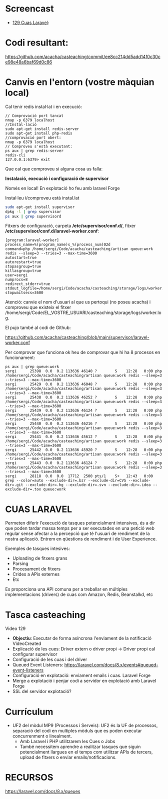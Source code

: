 # Screencast

- [129 Cuas Laravel]():

# Codi resultant:

https://github.com/acacha/casteaching/commit/ee8cc214dd5add14f0c30ce98e48a6baf69d0c86

# Canvis en l'entorn (vostre màquian local)

Cal tenir redis instal·lat i en execució:

```
// Comprovació port tancat
nmap -p 6379 localhost 
//Instal·lació
sudo apt-get install redis-server
sudo apt-get install php-redis
//comprovació port obert:
nmap -p 6379 localhost 
// Comproveu s'està executant:
ps aux | grep redis-server
redis-cli
127.0.0.1:6379> exit
```

Que cal que comproveu si alguna cosa us falla:

**Instalació, execució  i configuració de supervisor**

Només en local! En explotació ho feu amb laravel Forge

Instal·leu i/comproveu està instal.lat

```bash
sudo apt-get install supervisor
dpkg -l | grep supervisor
ps aux | grep supervisord
```

Fitxers de configuració, carpeta **/etc/supervisor/conf.d/**, fitxer **/etc/supervisor/conf.d/laravel-worker.conf**:

```
[program:laravel-worker]
process_name=%(program_name)s_%(process_num)02d
command=php /home/sergi/Code/acacha/casteaching/artisan queue:work redis --sleep=3 --tries=3 --max-time=3600
autostart=true
autorestart=true
stopasgroup=true
killasgroup=true
user=sergi
numprocs=8
redirect_stderr=true
stdout_logfile=/home/sergi/Code/acacha/casteaching/storage/logs/worker.log
stopwaitsecs=3600
```

Atenció: canvie el nom d'usuari al que us pertoqui (no poseu acacha) i comproveu que existeix el fitxer /home/sergi/Code/EL_VOSTRE_USUARI/casteaching/storage/logs/worker.log.

El pujo també al codi de Github:

https://github.com/acacha/casteaching/blob/main/supervisor/laravel-worker.conf

Per comprovar que funciona ok heu de comprovar que hi ha 8 procesos en funcionament:

```
ps aux | grep queue:work 
sergi      25398  0.0  0.2 113636 46140 ?        S    12:28   0:00 php /home/sergi/Code/acacha/casteaching/artisan queue:work redis --sleep=3 --tries=3 --max-time=3600
sergi      25429  0.0  0.2 113636 46048 ?        S    12:28   0:00 php /home/sergi/Code/acacha/casteaching/artisan queue:work redis --sleep=3 --tries=3 --max-time=3600
sergi      25438  0.0  0.2 113636 46252 ?        S    12:28   0:00 php /home/sergi/Code/acacha/casteaching/artisan queue:work redis --sleep=3 --tries=3 --max-time=3600
sergi      25439  0.0  0.2 113636 46124 ?        S    12:28   0:00 php /home/sergi/Code/acacha/casteaching/artisan queue:work redis --sleep=3 --tries=3 --max-time=3600
sergi      25440  0.0  0.2 113636 46216 ?        S    12:28   0:00 php /home/sergi/Code/acacha/casteaching/artisan queue:work redis --sleep=3 --tries=3 --max-time=3600
sergi      25441  0.0  0.2 113636 45612 ?        S    12:28   0:00 php /home/sergi/Code/acacha/casteaching/artisan queue:work redis --sleep=3 --tries=3 --max-time=3600
sergi      25442  0.0  0.2 113636 45920 ?        S    12:28   0:00 php /home/sergi/Code/acacha/casteaching/artisan queue:work redis --sleep=3 --tries=3 --max-time=3600
sergi      25443  0.0  0.2 113636 46124 ?        S    12:28   0:00 php /home/sergi/Code/acacha/casteaching/artisan queue:work redis --sleep=3 --tries=3 --max-time=3600
sergi      28118  0.0  0.0  17712  2500 pts/1    S+   12:43   0:00 grep --color=auto --exclude-dir=.bzr --exclude-dir=CVS --exclude-dir=.git --exclude-dir=.hg --exclude-dir=.svn --exclude-dir=.idea --exclude-dir=.tox queue:work
```


# CUAS LARAVEL

Permeten diferir l'execució de tasques potencialment intensives, és a dir que poden tardar massa temps per a ser executades en una petició web regular sense afectar a la 
percepció que té l'usuari de rendiment de la nostra aplicació. Entrem en qüestions de rendiment i de User Experience.

Exemples de tasques intesives:
- Uploading de fitxers grans
- Parsing
- Procesament de fitxers
- Crides a APis externes
- Etc

Es proporciona una API comuna per a treballar en múltiples implementacions (drivers) de cuas com Amazon, Redis, Beanstalkd, etc

# Tasca casteaching

Video 129
- **Objectiu**: Executar de forma asíncrona l'enviament de la notificació VideoCreated
- Explicació de les cues: Driver extern o driver propi -> Driver propi cal configurar supervisor
- Configuració de les cuas i del driver
- Queued Event Listeners: https://laravel.com/docs/8.x/events#queued-event-listeners
- Configuració en explotació: enviament emails i cuas. Laravel Forge
- Merge a explotació i penjar codi a servidor en explotació amb Laravel Forge
- SSL del servidor explotació?

# Currículum

- UF2 del mòdul MP9 (Processos i Serveis):  UF2 és la UF de processos, separació del codi en multiples mòduls que es poden executar concurrenment o linealment.
  - Amb Laravel i PHP utilitzarem les Cues o Jobs
  - També necessitem aprendre a realitzar tasques que siguin potencialment llargues en el temps com utilitzar APIs de tercers, upload de fitxers o enviar emails/notificacions.

# RECURSOS

https://laravel.com/docs/8.x/queues
